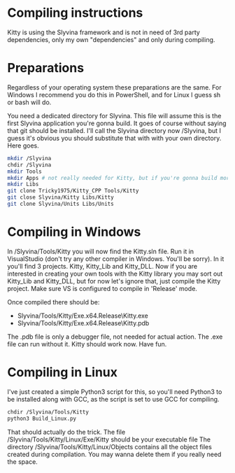 # Compiling instructions

Kitty is using the Slyvina framework and is not in need of 3rd party dependencies, only my own "dependencies" and only during compiling.

# Preparations

Regardless of your operating system these preparations are the same. For Windows I recommend you do this in PowerShell, and for Linux I guess sh or bash will do.

You need a dedicated directory for Slyvina. This file will assume this is the first Slyvina application you're gonna build. 
It goes of course without saying that git should be installed.
I'll call the Slyvina directory now /Slyvina, but I guess it's obvious you should substitute that with with your own directory.
Here goes.
~~~sh
mkdir /Slyvina
chdir /Slyvina
mkdir Tools
mkdir Apps # not really needed for Kitty, but if you're gonna build more, you may need it.
mkdir Libs
git clone Tricky1975/Kitty_CPP Tools/Kitty
git close Slyvina/Kitty Libs/Kitty
git clone Slyvina/Units Libs/Units
~~~

# Compiling in Windows
In /Slyvina/Tools/Kitty you will now find the Kitty.sln file. Run it in VisualStudio (don't try any other compiler in Windows. You'll be sorry). 
In it you'll find 3 projects. Kitty, Kitty_Lib and Kitty_DLL. Now if you are interested in creating your own tools with the Kitty library you may sort out Kitty_Lib and Kitty_DLL, but for now let's ignore that, just compile the Kitty project.
Make sure VS is configured to compile in 'Release' mode.

Once compiled there should be:
- Slyvina/Tools/Kitty/Exe.x64.Release\Kitty.exe
- Slyvina/Tools/Kitty/Exe.x64.Release\Kitty.pdb

The .pdb file is only a debugger file, not needed for actual action. The .exe file can run without it. Kitty should work now. Have fun.


# Compiling in Linux
I've just created a simple Python3 script for this, so you'll need Python3 to be installed along with GCC, as the script is set to use GCC for compiling.
~~~sh
chdir /Slyvina/Tools/Kitty
python3 Build_Linux.py
~~~
That should actually do the trick.
The file /Slyvina/Tools/Kitty/Linux/Exe/Kitty should be your executable file
The directory /Slyvina/Tools/Kitty/Linux/Objects contains all the object files created during compilation. You may wanna delete them if you really need the space.
